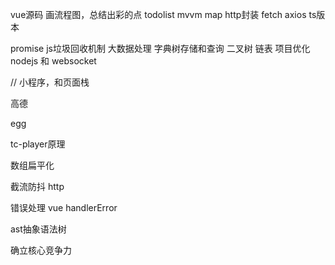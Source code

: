 
vue源码 画流程图，总结出彩的点
todolist mvvm
map http封装 fetch axios  ts版本

promise 
js垃圾回收机制
大数据处理 字典树存储和查询
二叉树
链表
项目优化
nodejs 和 websocket

<!-- vuex vue-router -->

// 小程序，和页面栈 

高德

egg

tc-player原理


数组扁平化

截流防抖 http


错误处理 vue handlerError

ast抽象语法树


确立核心竞争力
